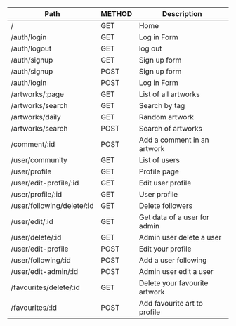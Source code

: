 | Path                       | METHOD | Description                   |
| -------------------------- | ------ | ----------------------------- |
| /                          | GET    | Home                          |
| /auth/login                | GET    | Log in Form                   |
| /auth/logout               | GET    | log out                       |
| /auth/signup               | GET    | Sign up form                  |
| /auth/signup               | POST   | Sign up form                  |
| /auth/login                | POST   | Log in Form                   |
| /artworks/:page            | GET    | List of all artworks          |
| /artworks/search           | GET    | Search by tag                 |
| /artworks/daily            | GET    | Random artwork                |
| /artworks/search           | POST   | Search of artworks            |
| /comment/:id               | POST   | Add a comment in an artwork   |
| /user/community            | GET    | List of users                 |
| /user/profile              | GET    | Profile page                  |
| /user/edit-profile/:id     | GET    | Edit user profile             |
| /user/profile/:id          | GET    | User profile                  |
| /user/following/delete/:id | GET    | Delete followers              |
| /user/edit/:id             | GET    | Get data of a user for admin  |
| /user/delete/:id           | GET    | Admin user delete a user      |
| /user/edit-profile         | POST   | Edit your profile             |
| /user/following/:id        | POST   | Add a user following          |
| /user/edit-admin/:id       | POST   | Admin user edit a user        |
| /favourites/delete/:id     | GET    | Delete your favourite artwork |
| /favourites/:id            | POST   | Add favourite art to profile  |